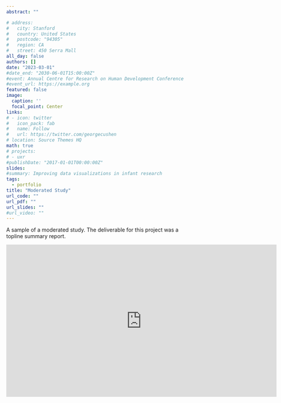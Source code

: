 ```yaml
---
abstract: ""

# address:
#   city: Stanford
#   country: United States
#   postcode: "94305"
#   region: CA
#   street: 450 Serra Mall
all_day: false
authors: []
date: "2023-03-01"
#date_end: "2030-06-01T15:00:00Z"
#event: Annual Centre for Research on Human Development Conference
#event_url: https://example.org
featured: false
image:
  caption: ''
  focal_point: Center
links:
# - icon: twitter
#   icon_pack: fab
#   name: Follow
#   url: https://twitter.com/georgecushen
# location: Source Themes HQ
math: true
# projects:
# - uxr
#publishDate: "2017-01-01T00:00:00Z"
slides: 
#summary: Improving data visualizations in infant research
tags:
  - portfolio
title: "Moderated Study"
url_code: ""
url_pdf: ""
url_slides: ""
#url_video: ""
---
```

A sample of a moderated study. The deliverable for this project was a topline summary report.

<iframe src="https://onedrive.live.com/embed?cid=77FAE923E34BC1FE&resid=77FAE923E34BC1FE%2111094&authkey=AEo4xNJa65MaAb0&em=2" width="720" height="405" frameborder="0" scrolling="no"></iframe>
